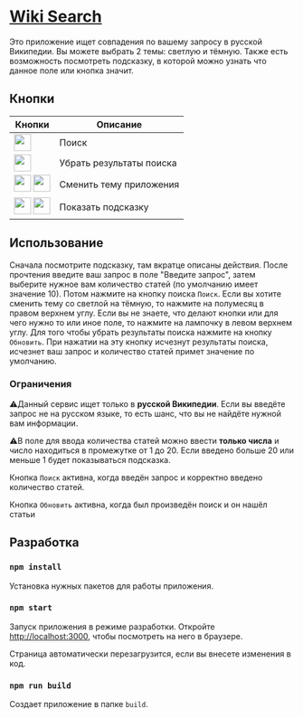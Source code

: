 # [Wiki Search](https://wiki-searcher.herokuapp.com)

Это приложение ищет совпадения по вашему запросу в русской Википедии. Вы можете выбрать 2 темы: светлую и тёмную. Также есть возможность посмотреть подсказку, в которой можно узнать что данное поле или кнопка значит.

## Кнопки

| Кнопки | Описание |
| ------------- | ------------- |
| <img src="http://bit.ly/2Keb1wr" width=30px> | Поиск |
| <img src="http://bit.ly/2WDZuxe" width=30px> | Убрать результаты поиска |
| <img src="http://bit.ly/2W0GbJK" width=30px> <img src="http://bit.ly/2W4M0pX" width=30px>| Сменить тему приложения |
| <img src="http://bit.ly/2MhLiWI" width=30px> <img src="http://bit.ly/2JOsV9J" width=30px> | Показать подсказку |

## Использование

Сначала посмотрите подсказку, там вкратце описаны действия. После прочтения введите ваш запрос в поле "Введите запрос", затем выберите нужное вам количество статей (по умолчанию имеет значение 10). Потом нажмите на кнопку поиска `Поиск`. Если вы хотите сменить тему со светлой на тёмную, то нажмите на полумесяц в правом верхнем углу. Если вы не знаете, что делают кнопки или для чего нужно то или иное поле, то нажмите на лампочку в левом верхнем углу. Для того чтобы убрать результаты поиска нажмите на кнопку `Обновить`. При нажатии на эту кнопку исчезнут результаты поиска, исчезнет ваш запрос и количество статей примет значение по умолчанию.

    
### Ограничения

:warning:Данный сервис ищет только в __русской Википедии__. Если вы введёте запрос не на русском языке, то есть шанс, что вы не найдёте нужной вам информации.

:warning:В поле для ввода количества статей можно ввести __только числа__ и число находиться в промежутке от 1 до 20. Если введено больше 20 или меньше 1 будет показываться подсказка.

Кнопка `Поиск` активна, когда введён запрос и корректно введено количество статей.

Кнопка `Обновить` активна, когда был произведён поиск и он нашёл статьи

## Разработка

### `npm install`

Установка нужных пакетов для работы приложения.

### `npm start`

Запуск приложения в режиме разработки. Откройте [http://localhost:3000](http://localhost:3000), чтобы посмотреть на него в браузере.

Страница автоматически перезагрузится, если вы внесете изменения в код.

### `npm run build`

Создает приложение в папке `build`.

